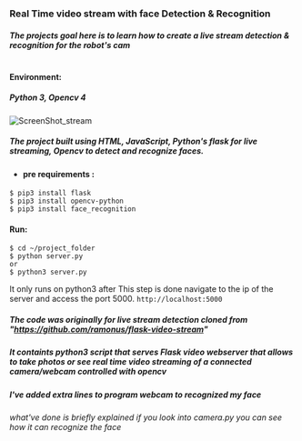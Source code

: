  ### Real Time video stream with face Detection & Recognition 
##### The projects goal here is to learn how to create a live stream detection & recognition for the robot's cam 
#
#### Environment:
##### Python 3, Opencv 4
![ScreenShot_stream](https://user-images.githubusercontent.com/49666154/124705190-40acfd80-dec3-11eb-8d7d-ae8f4b83310c.png)
##### The project built using HTML, JavaScript, Python's flask for live streaming, Opencv to detect and recognize faces. 
- #### pre requirements : 
 ````
 $ pip3 install flask 
 $ pip3 install opencv-python
 $ pip3 install face_recognition 
 ````
#### Run:
````
$ cd ~/project_folder 
$ python server.py 
or
$ python3 server.py 
````
It only runs on python3
after This step is done navigate to the ip of the server and access the port 5000.
`` http://localhost:5000 ``

##### The code was originally for live stream detection cloned from "https://github.com/ramonus/flask-video-stream"
##### It containts python3 script that serves Flask video webserver that allows to take photos or see real time video streaming of a connected camera/webcam controlled with opencv
##### I've added extra lines to program webcam to recognized my face  
###### what've done is briefly explained if you look into camera.py you can see how it can recognize the face 
#


